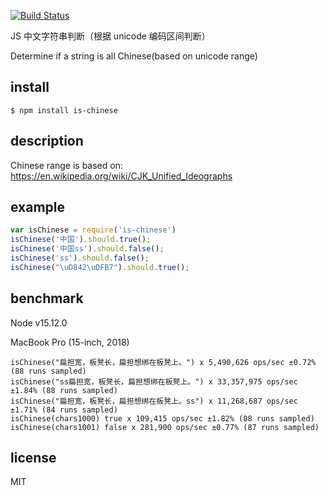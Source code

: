 [![Build Status](https://travis-ci.org/alsotang/is-chinese.svg?branch=master)](https://travis-ci.org/alsotang/is-chinese)

JS 中文字符串判断（根据 unicode 编码区间判断）

Determine if a string is all Chinese(based on unicode range)

## install

`$ npm install is-chinese`

## description

Chinese range is based on: https://en.wikipedia.org/wiki/CJK_Unified_Ideographs

## example

```js
var isChinese = require('is-chinese')
isChinese('中国').should.true();
isChinese('中国ss').should.false();
isChinese('ss').should.false();
isChinese("\uD842\uDFB7").should.true();
```

## benchmark

Node v15.12.0

MacBook Pro (15-inch, 2018)

```
isChinese("扁担宽，板凳长，扁担想绑在板凳上。") x 5,490,626 ops/sec ±0.72% (88 runs sampled)
isChinese("ss扁担宽，板凳长，扁担想绑在板凳上。") x 33,357,975 ops/sec ±1.84% (88 runs sampled)
isChinese("扁担宽，板凳长，扁担想绑在板凳上。ss") x 11,268,687 ops/sec ±1.71% (84 runs sampled)
isChinese(chars1000) true x 109,415 ops/sec ±1.82% (88 runs sampled)
isChinese(chars1001) false x 281,900 ops/sec ±0.77% (87 runs sampled)
```

## license

MIT
